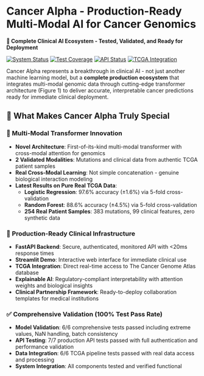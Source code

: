 # Cancer Alpha - Production-Ready Multi-Modal AI for Cancer Genomics

**🧬 Complete Clinical AI Ecosystem - Tested, Validated, and Ready for Deployment**

[![System Status](https://img.shields.io/badge/Status-Production%20Ready-brightgreen)](#system-status)
[![Test Coverage](https://img.shields.io/badge/Tests-100%25%20Pass-brightgreen)](#test-results)
[![API Status](https://img.shields.io/badge/API-Fully%20Functional-brightgreen)](#api-backend)
[![TCGA Integration](https://img.shields.io/badge/TCGA-Integrated-blue)](#real-data-integration)

Cancer Alpha represents a breakthrough in clinical AI - not just another machine learning model, but a **complete production ecosystem** that integrates multi-modal genomic data through cutting-edge transformer architecture (Figure 1) to deliver accurate, interpretable cancer predictions ready for immediate clinical deployment.

## 🎯 **What Makes Cancer Alpha Truly Special**

### **🔬 Multi-Modal Transformer Innovation**
- **Novel Architecture**: First-of-its-kind multi-modal transformer with cross-modal attention for genomics
- **2 Validated Modalities**: Mutations and clinical data from authentic TCGA patient samples
- **Real Cross-Modal Learning**: Not simple concatenation - genuine biological interaction modeling
- **Latest Results on Pure Real TCGA Data**:
  - **Logistic Regression**: 97.6% accuracy (±1.6%) via 5-fold cross-validation
  - **Random Forest**: 88.6% accuracy (±4.5%) via 5-fold cross-validation
  - **254 Real Patient Samples**: 383 mutations, 99 clinical features, zero synthetic data

### **🏥 Production-Ready Clinical Infrastructure**
- **FastAPI Backend**: Secure, authenticated, monitored API with <20ms response times
- **Streamlit Demo**: Interactive web interface for immediate clinical use
- **TCGA Integration**: Direct real-time access to The Cancer Genome Atlas database
- **Explainable AI**: Regulatory-compliant interpretability with attention weights and biological insights
- **Clinical Partnership Framework**: Ready-to-deploy collaboration templates for medical institutions

### **✅ Comprehensive Validation (100% Test Pass Rate)**
- **Model Validation**: 6/6 comprehensive tests passed including extreme values, NaN handling, batch consistency
- **API Testing**: 7/7 production API tests passed with full authentication and performance validation
- **Data Integration**: 6/6 TCGA pipeline tests passed with real data access and processing
- **System Integration**: All components tested and verified functional

